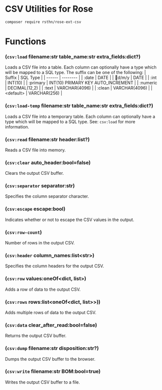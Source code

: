 # CSV Utilities for Rose

```sh
composer require rsthn/rose-ext-csv
```

# Functions

### (`csv:load` filename:str table_name:str extra_fields:dict?)
Loads a CSV file into a table. Each column can optionally have a type which will be mapped to a
SQL type. The suffix can be one of the following:
| Suffix | SQL Type |
| ------ | -------- |
| :date | DATE |
| :date:d/m/y | DATE |
| :int | INT(10) |
| :primary | INT(10) PRIMARY KEY AUTO_INCREMENT |
| :numeric | DECIMAL(12,2) |
| :text | VARCHAR(4096) |
| :clean | VARCHAR(4096) |
| \<default> | VARCHAR(256) |

### (`csv:load-temp` filename:str table_name:str extra_fields:dict?)
Loads a CSV file into a temporary table. Each column can optionally have a type which will be
mapped to a SQL type. See: `csv:load` for more information.

### (`csv:read` filename:str header:list?)
Reads a CSV file into memory.

### (`csv:clear` auto_header:bool=false)
Clears the output CSV buffer.

### (`csv:separator` separator:str)
Specifies the column separator character.

### (`csv:escape` escape:bool)
Indicates whether or not to escape the CSV values in the output.

### (`csv:row-count`)
Number of rows in the output CSV.

### (`csv:header` column_names:list\<str>)
Specifies the column headers for the output CSV.

### (`csv:row` values:oneOf\<dict, list>)
Adds a row of data to the output CSV.

### (`csv:rows` rows:list\<oneOf\<dict, list>>))
Adds multiple rows of data to the output CSV.

### (`csv:data` clear_after_read:bool=false)
Returns the output CSV buffer.

### (`csv:dump` filename:str disposition:str?)
Dumps the output CSV buffer to the browser.

### (`csv:write` filename:str BOM:bool=true)
Writes the output CSV buffer to a file.
